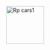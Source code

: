 <img width="100" alt="Rp cars1" src="https://github.com/smart-hit/vehicle/assets/141152935/081fc27c-49e5-4fd4-a482-4d2ca5adc5ab">

